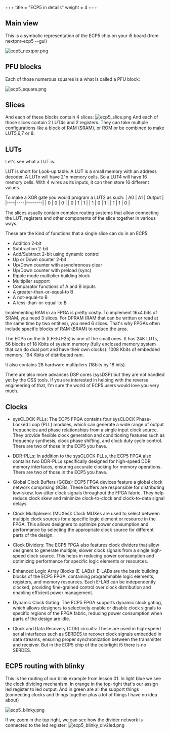 +++
title = "ECP5 in details"
weight = 4
+++


## Main view
This is a symbolic representation of the ECP5 chip on your i5 board (from nextpnr-ecp5 --gui)

![ecp5_nextpnr.png](./ecp5_nextpnr.png)

## PFU blocks
Each of those numerous squares is a what is called a PFU block:

![ecp5_square.png](./ecp5_square.png)

## Slices

And each of these blocks contain 4 slices:
![ecp5_slice.png](ecp5_slice.png)
And each of those slices contain 2 LUT4s and 2 registers. They can take multiple configurations like a block of RAM (SRAM), or ROM or be combined to make LUT5,6,7 or 8.

## LUTs

Let's see what a LUT is.

LUT is short for Look-up table. A LUT is a small memory with an address decoder. A LUTn will have 2^n memory cells. So a LUT4 will have 16 memory cells. With 4 wires as its inputs, it can then store 16 different values.

To make a XOR gate you would program a LUT2 as such:
| A0 | A1 | Output |
|----|----|--------|
| 0  | 0  | 0      |
| 0  | 1  | 1      |
| 1  | 0  | 1      |
| 1  | 1  | 0      |

The slices usually contain complex routing systems that allow connecting the LUT, registers and other components of the slice together in various ways.

These are the kind of functions that a single slice can do in an ECP5:

- Addition 2-bit
- Subtraction 2-bit
- Add/Subtract 2-bit using dynamic control
- Up or Down counter 2-bit
- Up/Down counter with asynchronous clear
- Up/Down counter with preload (sync)
- Ripple mode multiplier building block
- Multiplier support
- Comparator functions of A and B inputs
- A greater-than-or-equal-to B
- A not-equal-to B
- A less-than-or-equal-to B

Implementing RAM in an FPGA is pretty costly. To implement 16x4 bits of SRAM, you need 3 slices. For DPRAM (RAM that can be written or read at the same time by two entities), you need 6 slices. That's why FPGAs often include specific blocks of RAM (BRAM) to reduce the area. 

The ECP5 on the i5 (LFE5U-25) is one of the small ones. It has 24K LUTs, 56 blocks of 18 Kbits of system memory (fully enclosed memory system that can do dual port and have their own clocks). 1008 Kbits of embedded memory. 194 Kbits of distributed ram.

It also contains 28 hardware multipliers (18bits by 18 bits).

There are also more advances DSP cores (sysDSP) but they are not handled yet by the OSS tools. If you are interested in helping with the reverse engineering of that, I'm sure the world of ECP5 users would love you very much.


## Clocks
-    sysCLOCK PLLs: The ECP5 FPGA contains four sysCLOCK Phase-Locked Loop (PLL) modules, which can generate a wide range of output frequencies and phase relationships from a single input clock source. They provide flexible clock generation and conditioning features such as frequency synthesis, clock phase shifting, and clock duty cycle control. There are two of those in the ECP5 you have.

-    DDR-PLLs: In addition to the sysCLOCK PLLs, the ECP5 FPGA also contains two DDR-PLLs specifically designed for high-speed DDR memory interfaces, ensuring accurate clocking for memory operations. There are two of those in the ECP5 you have.

-    Global Clock Buffers (GCBs): ECP5 FPGA devices feature a global clock network comprising GCBs. These buffers are responsible for distributing low-skew, low-jitter clock signals throughout the FPGA fabric. They help reduce clock skew and minimize clock-to-clock and clock-to-data signal delays.

-    Clock Multiplexers (MUXes): Clock MUXes are used to select between multiple clock sources for a specific logic element or resource in the FPGA. This allows designers to optimize power consumption and performance by selecting the appropriate clock source for different parts of the design.

-    Clock Dividers: The ECP5 FPGA also features clock dividers that allow designers to generate multiple, slower clock signals from a single high-speed clock source. This helps in reducing power consumption and optimizing performance for specific logic elements or resources.

-    Enhanced Logic Array Blocks (E-LABs): E-LABs are the basic building blocks of the ECP5 FPGA, containing programmable logic elements, registers, and memory resources. Each E-LAB can be independently clocked, providing fine-grained control over clock distribution and enabling efficient power management.

 -   Dynamic Clock Gating: The ECP5 FPGA supports dynamic clock gating, which allows designers to selectively enable or disable clock signals to specific regions of the FPGA fabric, reducing power consumption when parts of the design are idle.

-    Clock and Data Recovery (CDR) circuits: These are used in high-speed serial interfaces such as SERDES to recover clock signals embedded in data streams, ensuring proper synchronization between the transmitter and receiver. But in the ECP5 chip of the colorlight i5 there is no SERDES.


## ECP5 routing with blinky

This is the routing of our blink example from lesson 01.
In light blue we see the clock dividing mechanism.
In orange in the top-right that's our assign led register to led output.
And in green are all the support things (connecting clocks and things together plus a lot of things I have no idea about)


![ecp5_blinky.png](ecp5_blinky.png)

If we zoom in the top right, we can see how the divider network is connected to the led register:
![ecp5_blinky_div2led.png](ecp5_blinky_div2led.png)
